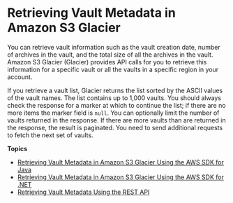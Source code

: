 # Retrieving Vault Metadata in Amazon S3 Glacier<a name="retrieving-vault-info"></a>

You can retrieve vault information such as the vault creation date, number of archives in the vault, and the total size of all the archives in the vault\. Amazon S3 Glacier \(Glacier\) provides API calls for you to retrieve this information for a specific vault or all the vaults in a specific region in your account\. 

If you retrieve a vault list, Glacier returns the list sorted by the ASCII values of the vault names\. The list contains up to 1,000 vaults\. You should always check the response for a marker at which to continue the list; if there are no more items the marker field is `null`\. You can optionally limit the number of vaults returned in the response\. If there are more vaults than are returned in the response, the result is paginated\. You need to send additional requests to fetch the next set of vaults\. 

**Topics**
+ [Retrieving Vault Metadata in Amazon S3 Glacier Using the AWS SDK for Java](retrieving-vault-info-sdk-java.md)
+ [Retrieving Vault Metadata in Amazon S3 Glacier Using the AWS SDK for \.NET](retrieving-vault-info-sdk-dotnet.md)
+ [Retrieving Vault Metadata Using the REST API](listing-vaults-rest-api.md)